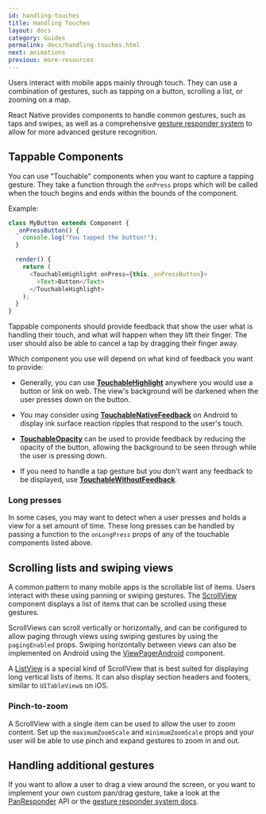 ```yaml
---
id: handling-touches
title: Handling Touches
layout: docs
category: Guides
permalink: docs/handling-touches.html
next: animations
previous: more-resources
---
```


Users interact with mobile apps mainly through touch. They can use a combination of gestures, such as tapping on a button, scrolling a list, or zooming on a map.

React Native provides components to handle common gestures, such as taps and swipes, as well as a comprehensive [gesture responder system](docs/gesture-responder-system.html) to allow for more advanced gesture recognition.

## Tappable Components

You can use "Touchable" components when you want to capture a tapping gesture. They take a function through the `onPress` props which will be called when the touch begins and ends within the bounds of the component.

Example:

```javascript
class MyButton extends Component {
  _onPressButton() {
    console.log("You tapped the button!");
  }

  render() {
    return (
      <TouchableHighlight onPress={this._onPressButton}>
        <Text>Button</Text>
      </TouchableHighlight>
    );
  }
}
```

Tappable components should provide feedback that show the user what is handling their touch, and what will happen when they lift their finger. The user should also be able to cancel a tap by dragging their finger away.

Which component you use will depend on what kind of feedback you want to provide:

- Generally, you can use [**TouchableHighlight**](docs/touchablehighlight.html) anywhere you would use a button or link on web. The view's background will be darkened when the user presses down on the button.

- You may consider using [**TouchableNativeFeedback**](docs/touchablenativefeedback.html) on Android to display ink surface reaction ripples that respond to the user's touch.

- [**TouchableOpacity**](docs/touchableopacity.html) can be used to provide feedback by reducing the opacity of the button, allowing the background to be seen through while the user is pressing down.

- If you need to handle a tap gesture but you don't want any feedback to be displayed, use [**TouchableWithoutFeedback**](docs/touchablewithoutfeedback.html).

### Long presses

In some cases, you may want to detect when a user presses and holds a view for a set amount of time. These long presses can be handled by passing a function to the `onLongPress` props of any of the touchable components listed above.

## Scrolling lists and swiping views

A common pattern to many mobile apps is the scrollable list of items. Users interact with these using panning or swiping gestures. The [ScrollView](docs/using-a-scrollview.html) component displays a list of items that can be scrolled using these gestures.

ScrollViews can scroll vertically or horizontally, and can be configured to allow paging through views using swiping gestures by using the `pagingEnabled` props. Swiping horizontally between views can also be implemented on Android using the [ViewPagerAndroid](docs/viewpagerandroid.html) component.

A [ListView](docs/using-a-listview.html) is a special kind of ScrollView that is best suited for displaying long vertical lists of items. It can also display section headers and footers, similar to `UITableView`s on iOS.

### Pinch-to-zoom

A ScrollView with a single item can be used to allow the user to zoom content. Set up the `maximumZoomScale` and `minimumZoomScale` props and your user will be able to use pinch and expand gestures to zoom in and out.

## Handling additional gestures

If you want to allow a user to drag a view around the screen, or you want to implement your own custom pan/drag gesture, take a look at the [PanResponder](docs/panresponder.html) API or the [gesture responder system docs](docs/gesture-responder-system.html).
